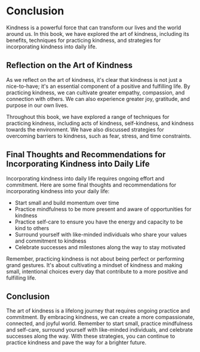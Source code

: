 # Conclusion

Kindness is a powerful force that can transform our lives and the world around us. In this book, we have explored the art of kindness, including its benefits, techniques for practicing kindness, and strategies for incorporating kindness into daily life.

Reflection on the Art of Kindness
---------------------------------

As we reflect on the art of kindness, it's clear that kindness is not just a nice-to-have; it's an essential component of a positive and fulfilling life. By practicing kindness, we can cultivate greater empathy, compassion, and connection with others. We can also experience greater joy, gratitude, and purpose in our own lives.

Throughout this book, we have explored a range of techniques for practicing kindness, including acts of kindness, self-kindness, and kindness towards the environment. We have also discussed strategies for overcoming barriers to kindness, such as fear, stress, and time constraints.

Final Thoughts and Recommendations for Incorporating Kindness into Daily Life
-----------------------------------------------------------------------------

Incorporating kindness into daily life requires ongoing effort and commitment. Here are some final thoughts and recommendations for incorporating kindness into your daily life:

* Start small and build momentum over time
* Practice mindfulness to be more present and aware of opportunities for kindness
* Practice self-care to ensure you have the energy and capacity to be kind to others
* Surround yourself with like-minded individuals who share your values and commitment to kindness
* Celebrate successes and milestones along the way to stay motivated

Remember, practicing kindness is not about being perfect or performing grand gestures. It's about cultivating a mindset of kindness and making small, intentional choices every day that contribute to a more positive and fulfilling life.

Conclusion
----------

The art of kindness is a lifelong journey that requires ongoing practice and commitment. By embracing kindness, we can create a more compassionate, connected, and joyful world. Remember to start small, practice mindfulness and self-care, surround yourself with like-minded individuals, and celebrate successes along the way. With these strategies, you can continue to practice kindness and pave the way for a brighter future.

